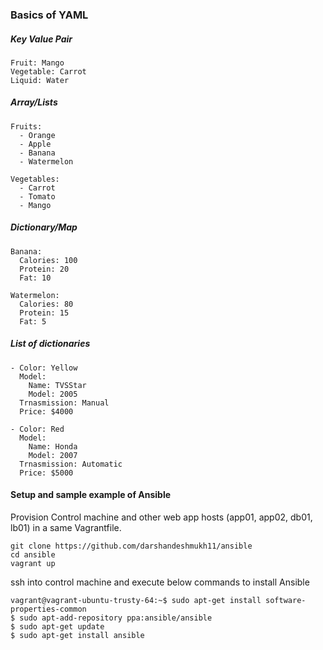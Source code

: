 ### Basics of YAML
##### Key Value Pair

```
Fruit: Mango
Vegetable: Carrot
Liquid: Water
```


##### Array/Lists
```
Fruits:
  - Orange
  - Apple
  - Banana
  - Watermelon

Vegetables:
  - Carrot
  - Tomato
  - Mango
```  

##### Dictionary/Map
```
Banana:
  Calories: 100
  Protein: 20
  Fat: 10

Watermelon:
  Calories: 80
  Protein: 15
  Fat: 5
```  

##### List of dictionaries
```
- Color: Yellow
  Model:
    Name: TVSStar
    Model: 2005
  Trnasmission: Manual
  Price: $4000
    
- Color: Red
  Model:
    Name: Honda
    Model: 2007
  Trnasmission: Automatic
  Price: $5000    
  ```
  #### Setup and sample example of Ansible
  Provision Control machine and other web app hosts (app01, app02, db01, lb01) in a same Vagrantfile. 
  ```
  git clone https://github.com/darshandeshmukh11/ansible
  cd ansible
  vagrant up
  ```
  ssh into control machine and execute below commands to install Ansible
  ```
  vagrant@vagrant-ubuntu-trusty-64:~$ sudo apt-get install software-properties-common
  $ sudo apt-add-repository ppa:ansible/ansible
  $ sudo apt-get update
  $ sudo apt-get install ansible
  ```
  
  
